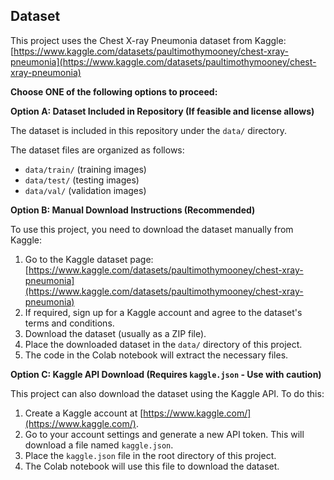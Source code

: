 ##   Dataset <a name="dataset"></a>

This project uses the Chest X-ray Pneumonia dataset from Kaggle: [https://www.kaggle.com/datasets/paultimothymooney/chest-xray-pneumonia](https://www.kaggle.com/datasets/paultimothymooney/chest-xray-pneumonia)

**Choose ONE of the following options to proceed:**

**Option A: Dataset Included in Repository (If feasible and license allows)**

The dataset is included in this repository under the `data/` directory.

The dataset files are organized as follows:

* `data/train/` (training images)
* `data/test/` (testing images)
* `data/val/` (validation images)

**Option B: Manual Download Instructions (Recommended)**

To use this project, you need to download the dataset manually from Kaggle:

1.  Go to the Kaggle dataset page: [https://www.kaggle.com/datasets/paultimothymooney/chest-xray-pneumonia](https://www.kaggle.com/datasets/paultimothymooney/chest-xray-pneumonia)
2.  If required, sign up for a Kaggle account and agree to the dataset's terms and conditions.
3.  Download the dataset (usually as a ZIP file).
4.  Place the downloaded dataset in the `data/` directory of this project.
5.  The code in the Colab notebook will extract the necessary files.

**Option C: Kaggle API Download (Requires `kaggle.json` - Use with caution)**

This project can also download the dataset using the Kaggle API. To do this:

1.  Create a Kaggle account at [https://www.kaggle.com/](https://www.kaggle.com/).
2.  Go to your account settings and generate a new API token. This will download a file named `kaggle.json`.
3.  Place the `kaggle.json` file in the root directory of this project.
4.  The Colab notebook will use this file to download the dataset.
